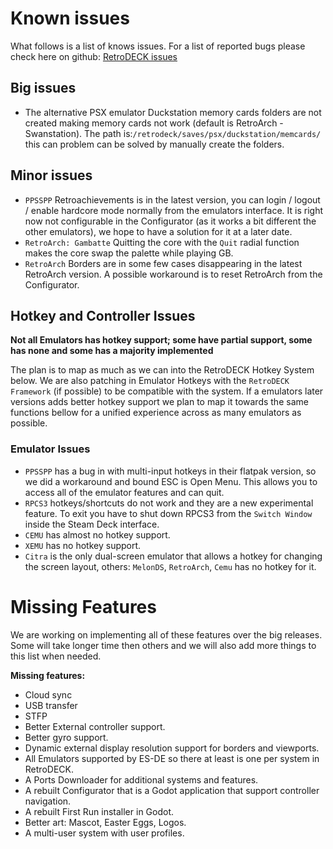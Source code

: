 # Known issues
What follows is a list of knows issues.
For a list of reported bugs please check here on github: [RetroDECK issues](https://github.com/XargonWan/RetroDECK/issues/)

## Big issues
- The alternative PSX emulator Duckstation memory cards folders are not created  making memory cards not work (default is RetroArch - Swanstation). The path is:`/retrodeck/saves/psx/duckstation/memcards/` this can problem can be solved by manually create the folders.

## Minor issues
- `PPSSPP` Retroachievements is in the latest version, you can login / logout / enable hardcore mode normally from the emulators interface. It is right now not configurable in the Configurator (as it works a bit different the other emulators), we hope to have a solution for it at a later date.
- `RetroArch: Gambatte` Quitting the core with the `Quit` radial function makes the core swap the palette while playing GB.
- `RetroArch` Borders are in some few cases disappearing in the latest RetroArch version. A possible workaround is to reset RetroArch from the Configurator.

## Hotkey and Controller Issues

**Not all Emulators has hotkey support; some have partial support, some has none and some has a majority implemented**

The plan is to map as much as we can into the RetroDECK Hotkey System below. We are also patching in Emulator Hotkeys with the `RetroDECK Framework` (if possible) to be compatible with the system. If a emulators later versions adds better hotkey support we plan to map it towards the same functions bellow for a unified experience across as many emulators as possible.

### Emulator Issues
* `PPSSPP` has a bug in with multi-input hotkeys in their flatpak version, so we did a workaround and bound ESC is Open Menu. This allows you to access all of the emulator features and can quit.
* `RPCS3` hotkeys/shortcuts do not work and they are a new experimental feature. To exit you have to shut down RPCS3 from the `Switch Window` inside the Steam Deck interface.
* `CEMU` has almost no hotkey support.
* `XEMU` has no hotkey support.
* `Citra` is the only dual-screen emulator that allows a hotkey for changing the screen layout, others: `MelonDS`, `RetroArch`, `Cemu` has no hotkey for it.

# Missing Features
We are working on implementing all of these features over the big releases. Some will take longer time then others and we will also add more things to this list when needed.

**Missing features:**

* Cloud sync
* USB transfer
* STFP
* Better External controller support.
* Better gyro support.
* Dynamic external display resolution support for borders and viewports.
* All Emulators supported by ES-DE so there at least is one per system in RetroDECK.
* A Ports Downloader for additional systems and features.
* A rebuilt Configurator that is a Godot application that support controller navigation.
* A rebuilt First Run installer in Godot.
* Better art: Mascot, Easter Eggs, Logos.
* A multi-user system with user profiles.




